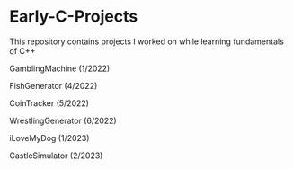 # Early-C-Projects
This repository contains projects I worked on while learning fundamentals of C++

GamblingMachine    (1/2022)   

FishGenerator      (4/2022)

CoinTracker        (5/2022)  

WrestlingGenerator (6/2022)

iLoveMyDog         (1/2023)    

CastleSimulator    (2/2023)
